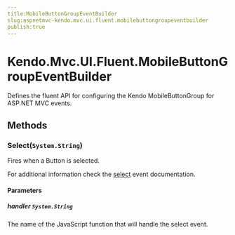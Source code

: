 ```yaml
---
title:MobileButtonGroupEventBuilder
slug:aspnetmvc-kendo.mvc.ui.fluent.mobilebuttongroupeventbuilder
publish:true
---
```


# Kendo.Mvc.UI.Fluent.MobileButtonGroupEventBuilder
Defines the fluent API for configuring the Kendo MobileButtonGroup for ASP.NET MVC events.



## Methods

### Select(`System.String`)
Fires when a Button is selected.

For additional information check the [select](/api/web/mobilebuttongroup#events-select) event documentation.


#### Parameters

##### handler `System.String`
The name of the JavaScript function that will handle the select event.






 
